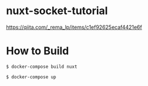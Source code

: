# nuxt-socket-tutorial

https://qiita.com/_rema_lp/items/c1ef92625ecaf4421e6f

# How to Build

```
$ docker-compose build nuxt

$ docker-compose up
```
